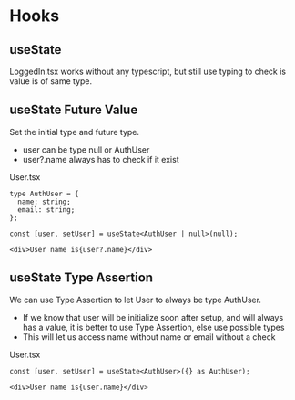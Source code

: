 # Hooks

## useState

LoggedIn.tsx works without any typescript, but still use typing to check is value is of same type.

## useState Future Value

Set the initial type and future type.

- user can be type null or AuthUser
- user?.name always has to check if it exist

User.tsx

    type AuthUser = {
      name: string;
      email: string;
    };

    const [user, setUser] = useState<AuthUser | null>(null);

    <div>User name is{user?.name}</div>

## useState Type Assertion

We can use Type Assertion to let User to always be type AuthUser.

- If we know that user will be initialize soon after setup, and will always has a value, it is better to use Type Assertion, else use possible types
- This will let us access name without name or email without a check

User.tsx

    const [user, setUser] = useState<AuthUser>({} as AuthUser);

    <div>User name is{user.name}</div>
